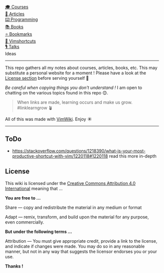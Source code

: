 [🎓 Courses](courses/index.md)<br>
[📄 Articles](articles.md)<br>
[⌨️ Programming](programming.md)<br>
[📚 Books](books.md)<br>
[⭐️ Bookmarks](bookmarks.md)<br>
[🧩 Vimshortcuts](vimshortcuts.md)<br>
[🎙 Talks](talks.md)<br>
Ideas<br>

---

This repo gathers all my notes about courses, articles, books, etc. This may substitute a personal website for a moment ! Please have a look at the [License section](#License) before serving yourself 🙏

*Be careful when copying things you don't understand !* I am open to chatting on the various topics found in this repo 😊.

> When links are made, learning occurs and make us grow. #linklearngrow 🪴

All of this was made with [VimWiki](https://github.com/vimwiki/vimwiki). Enjoy ☀️

---

## ToDo
- https://stackoverflow.com/questions/1218390/what-is-your-most-productive-shortcut-with-vim/1220118#1220118 read this more in-depth

## License

This wiki is licensed under the [Creative Commons Attribution 4.0 International](https://creativecommons.org/licenses/by/4.0/) meaning that ...

**You are free to ...**

Share — copy and redistribute the material in any medium or format

Adapt — remix, transform, and build upon the material for any purpose, even commercially.

**But under the following terms ...**

Attribution — You must give appropriate credit, provide a link to the license, and indicate if changes were made. You may do so in any reasonable manner, but not in any way that suggests the licensor endorses you or your use.

**Thanks !**

